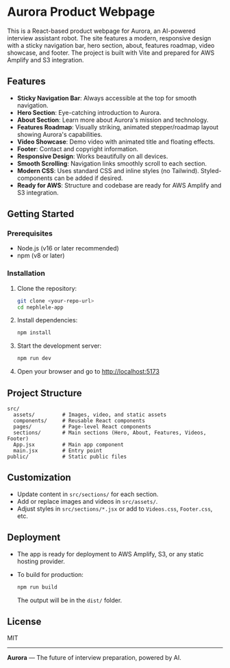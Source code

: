 # Aurora Product Webpage

This is a React-based product webpage for Aurora, an AI-powered interview assistant robot. The site features a modern, responsive design with a sticky navigation bar, hero section, about, features roadmap, video showcase, and footer. The project is built with Vite and prepared for AWS Amplify and S3 integration.

## Features

- **Sticky Navigation Bar**: Always accessible at the top for smooth navigation.
- **Hero Section**: Eye-catching introduction to Aurora.
- **About Section**: Learn more about Aurora's mission and technology.
- **Features Roadmap**: Visually striking, animated stepper/roadmap layout showing Aurora's capabilities.
- **Video Showcase**: Demo video with animated title and floating effects.
- **Footer**: Contact and copyright information.
- **Responsive Design**: Works beautifully on all devices.
- **Smooth Scrolling**: Navigation links smoothly scroll to each section.
- **Modern CSS**: Uses standard CSS and inline styles (no Tailwind). Styled-components can be added if desired.
- **Ready for AWS**: Structure and codebase are ready for AWS Amplify and S3 integration.

## Getting Started

### Prerequisites

- Node.js (v16 or later recommended)
- npm (v8 or later)

### Installation

1. Clone the repository:

   ```sh
   git clone <your-repo-url>
   cd nephlele-app
   ```

2. Install dependencies:

   ```sh
   npm install
   ```

3. Start the development server:

   ```sh
   npm run dev
   ```

4. Open your browser and go to [http://localhost:5173](http://localhost:5173)

## Project Structure

```
src/
  assets/         # Images, video, and static assets
  components/     # Reusable React components
  pages/          # Page-level React components
  sections/       # Main sections (Hero, About, Features, Videos, Footer)
  App.jsx         # Main app component
  main.jsx        # Entry point
public/           # Static public files
```

## Customization

- Update content in `src/sections/` for each section.
- Add or replace images and videos in `src/assets/`.
- Adjust styles in `src/sections/*.jsx` or add to `Videos.css`, `Footer.css`, etc.

## Deployment

- The app is ready for deployment to AWS Amplify, S3, or any static hosting provider.
- To build for production:

  ```sh
  npm run build
  ```

  The output will be in the `dist/` folder.

## License

MIT

---

**Aurora** — The future of interview preparation, powered by AI.
